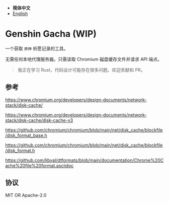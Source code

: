 - **简体中文**
- [English](README-EN.md)

# Genshin Gacha (WIP)

一个获取 `原神` 祈愿记录的工具。

无需任何本地代理服务器。只需读取 Chromium 磁盘缓存文件并请求 API 端点。

> 我正在学习 Rust，代码设计可能存在很多问题。欢迎贡献和 PR。

## 参考

https://www.chromium.org/developers/design-documents/network-stack/disk-cache/

https://www.chromium.org/developers/design-documents/network-stack/disk-cache/disk-cache-v3

https://github.com/chromium/chromium/blob/main/net/disk_cache/blockfile/disk_format_base.h

https://github.com/chromium/chromium/blob/main/net/disk_cache/blockfile/disk_format.h

https://github.com/libyal/dtformats/blob/main/documentation/Chrome%20Cache%20file%20format.asciidoc

## 协议

MIT OR Apache-2.0
